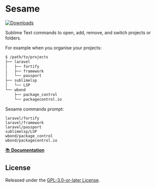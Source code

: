 # Sesame

<p>
    <a href="https://packagecontrol.io/packages/Sesame"><img alt="Downloads" src="https://img.shields.io/packagecontrol/dt/Sesame.svg?style=flat-square"></a>
</p>

Sublime Text commands to open, add, remove, and switch projects or folders.

For example when you organise your projects:

```sh
$ /path/to/projects
├── laravel
│   ├── fortify
│   ├── framework
│   └── passport
├── sublimelsp
│   └── LSP
└── wbond
    ├── package_control
    └── packagecontrol.io
```

Sesame commands prompt:

```
laravel/fortify
laravel/framework
laravel/passport
sublimelsp/LSP
wbond/package_control
wbond/packagecontrol.io
```

[📚 **Documentation**](https://blog.gerardroche.com/projects/sublime-sesame)

## License

Released under the [GPL-3.0-or-later License](LICENSE).
